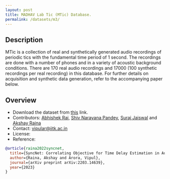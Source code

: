 ```yaml
---
layout: post
title: MADHAV Lab Tic (MTic) Database.
permalink: /datasets/m3/
---
```


## Description

MTic is a collection of real and synthetically generated audio recordings of periodic tics with the fundamental time period of 1 second. The recordings are done with a number of phones and in a variety of acoustic background conditions. There are 170 real audio recordings and 17000 (100 synthetic recordings per real recording) in this database. For further details on acquisition and synthetic data generation, refer to the accompanying paper below.



## Overview

  - Download the dataset from [this](https://onedrive.com) link.
  - Contributors: [Abhishek Rai](https://localhost:4000/team/abhirai), [Shiv Narayana Pandey](https://localhost:4000/team/abhirai), [Suraj Jaiswal](https://localhost:4000/team/abhirai) and [Akshay Raina](https://localhost:4000/team/abhirai)
  - Contact: [vipular@iitk.ac.in](mailto:vipular@iitk.ac.in)
  - License:
  - Reference:

```bibtex
@article{raina2022syncnet,
  title={SyncNet: Correlating Objective for Time Delay Estimation in Audio Signals},
  author={Raina, Akshay and Arora, Vipul},
  journal={arXiv preprint arXiv:2203.14639},
  year={2023}
}
```
